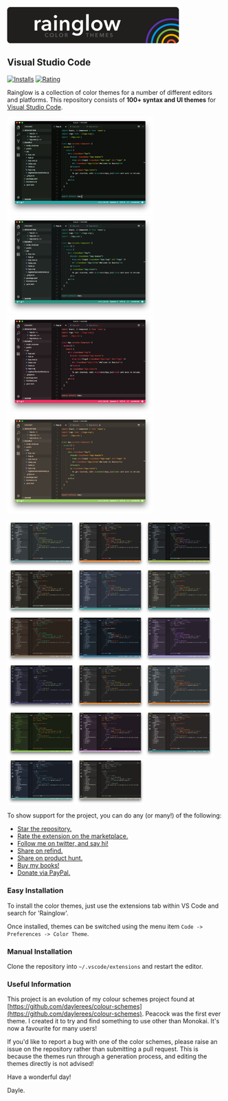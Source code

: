 <img alt="Rainglow" src="https://raw.githubusercontent.com/rainglow/examples/master/widelogo.png" width="400" />

## Visual Studio Code

[![Installs](https://img.shields.io/vscode-marketplace/d/daylerees.rainglow.svg)](https://marketplace.visualstudio.com/items?itemName=daylerees.rainglow)
[![Rating](https://img.shields.io/vscode-marketplace/r/daylerees.rainglow.svg)](https://marketplace.visualstudio.com/items?itemName=daylerees.rainglow)

Rainglow is a collection of color themes for a number of different editors and platforms. This repository consists of **100+ syntax and UI themes** for [Visual Studio Code](https://code.visualstudio.com/).

<a href="https://raw.githubusercontent.com/rainglow/examples/master/vscode/gloom-contrast.png" target="_blank"><img src="https://raw.githubusercontent.com/rainglow/examples/master/vscode/gloom-contrast.png" width="340" /></a><a href="https://raw.githubusercontent.com/rainglow/examples/master/vscode/kiwi.png" target="_blank"><img src="https://raw.githubusercontent.com/rainglow/examples/master/vscode/kiwi.png" width="340" /></a><a href="https://raw.githubusercontent.com/rainglow/examples/master/vscode/piggy.png" target="_blank"><img src="https://raw.githubusercontent.com/rainglow/examples/master/vscode/piggy.png" width="340" /></a><a href="https://raw.githubusercontent.com/rainglow/examples/master/vscode/earthsong.png" target="_blank"><img src="https://raw.githubusercontent.com/rainglow/examples/master/vscode/earthsong.png" width="340" /></a>

<a href="https://raw.githubusercontent.com/rainglow/examples/master/vscode/tonic.png" target="_blank"><img src="https://raw.githubusercontent.com/rainglow/examples/master/vscode/tonic.png" width="160" /></a><a href="https://raw.githubusercontent.com/rainglow/examples/master/vscode/solarflare.png" target="_blank"><img src="https://raw.githubusercontent.com/rainglow/examples/master/vscode/solarflare.png" width="160" /></a><a href="https://raw.githubusercontent.com/rainglow/examples/master/vscode/rainbow.png" target="_blank"><img src="https://raw.githubusercontent.com/rainglow/examples/master/vscode/rainbow.png" width="160" /></a><a href="https://raw.githubusercontent.com/rainglow/examples/master/vscode/peel.png" target="_blank"><img src="https://raw.githubusercontent.com/rainglow/examples/master/vscode/peel.png" width="160" /></a><a href="https://raw.githubusercontent.com/rainglow/examples/master/vscode/peacocks-in-space.png" target="_blank"><img src="https://raw.githubusercontent.com/rainglow/examples/master/vscode/peacocks-in-space.png" width="160" /></a><a href="https://raw.githubusercontent.com/rainglow/examples/master/vscode/peacock.png" target="_blank"><img src="https://raw.githubusercontent.com/rainglow/examples/master/vscode/peacock.png" width="160" /></a><a href="https://raw.githubusercontent.com/rainglow/examples/master/vscode/mintchoc.png" target="_blank"><img src="https://raw.githubusercontent.com/rainglow/examples/master/vscode/mintchoc.png" width="160" /></a><a href="https://raw.githubusercontent.com/rainglow/examples/master/vscode/legacy.png" target="_blank"><img src="https://raw.githubusercontent.com/rainglow/examples/master/vscode/legacy.png" width="160" /></a><a href="https://raw.githubusercontent.com/rainglow/examples/master/vscode/lavender.png" target="_blank"><img src="https://raw.githubusercontent.com/rainglow/examples/master/vscode/lavender.png" width="160" /></a><a href="https://raw.githubusercontent.com/rainglow/examples/master/vscode/heroku.png" target="_blank"><img src="https://raw.githubusercontent.com/rainglow/examples/master/vscode/heroku.png" width="160" /></a><a href="https://raw.githubusercontent.com/rainglow/examples/master/vscode/halflife.png" target="_blank"><img src="https://raw.githubusercontent.com/rainglow/examples/master/vscode/halflife.png" width="160" /></a><a href="https://raw.githubusercontent.com/rainglow/examples/master/vscode/goldfish.png" target="_blank"><img src="https://raw.githubusercontent.com/rainglow/examples/master/vscode/goldfish.png" width="160" /></a><a href="https://raw.githubusercontent.com/rainglow/examples/master/vscode/glowfish.png" target="_blank"><img src="https://raw.githubusercontent.com/rainglow/examples/master/vscode/glowfish.png" width="160" /></a><a href="https://raw.githubusercontent.com/rainglow/examples/master/vscode/crisp.png" target="_blank"><img src="https://raw.githubusercontent.com/rainglow/examples/master/vscode/crisp.png" width="160" /></a><a href="https://raw.githubusercontent.com/rainglow/examples/master/vscode/bold.png" target="_blank"><img src="https://raw.githubusercontent.com/rainglow/examples/master/vscode/bold.png" width="160" /></a><a href="https://raw.githubusercontent.com/rainglow/examples/master/vscode/azure.png" target="_blank"><img src="https://raw.githubusercontent.com/rainglow/examples/master/vscode/azure.png" width="160" /></a><a href="https://raw.githubusercontent.com/rainglow/examples/master/vscode/arzstotska.png" target="_blank"><img src="https://raw.githubusercontent.com/rainglow/examples/master/vscode/arzstotska.png" width="160" /></a>

To show support for the project, you can do any (or many!) of the following:

- [Star the repository.](https://github.com/rainglow/vscode/stargazers)
- [Rate the extension on the marketplace.](https://marketplace.visualstudio.com/items?itemName=daylerees.rainglow)
- [Follow me on twitter, and say hi!](https://twitter.com/daylerees)
- [Share on refind.](https://refind.com/daylerees?invite=9125a6f6a7)
- [Share on product hunt.](https://www.producthunt.com/)
- [Buy my books!](https://daylerees.com/books/)
- [Donate via PayPal.](https://paypal.me/daylerees)

### Easy Installation

To install the color themes, just use the extensions tab within VS Code and search for 'Rainglow'.

Once installed, themes can be switched using the menu item `Code -> Preferences -> Color Theme`.

### Manual Installation

Clone the repository into `~/.vscode/extensions` and restart the editor.

### Useful Information

This project is an evolution of my colour schemes project found at [https://github.com/daylerees/colour-schemes](https://github.com/daylerees/colour-schemes). Peacock was the first ever theme. I created it to try and find something to use other than Monokai. It's now a favourite for many users!

If you'd like to report a bug with one of the color schemes, please raise an issue on the repository rather than submitting a pull request. This is because the themes run through a generation process, and editing the themes directly is not advised!

Have a wonderful day!

Dayle.